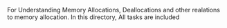  For Understanding Memory Allocations, Deallocations and other realations to memory allocation.
 In this directory, All tasks are included
